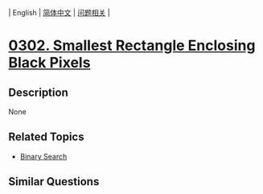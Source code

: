 
| English | [简体中文](README.md) | [问题相关](QUESTION.md) |
# [0302. Smallest Rectangle Enclosing Black Pixels](https://leetcode-cn.com/problems/smallest-rectangle-enclosing-black-pixels/)
## Description
None
## Related Topics
- [Binary Search](https://leetcode-cn.com/tag/binary-search)
## Similar Questions

